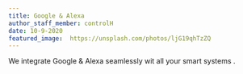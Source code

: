 ```yaml
---
title: Google & Alexa
author_staff_member: controlH
date: 10-9-2020
featured_image:  https://unsplash.com/photos/ljG19qhTzZQ
---
```

We integrate Google & Alexa  seamlessly wit all your smart systems .
